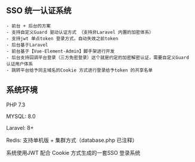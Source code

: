 ## SSO 统一认证系统

    - 前台 + 后台的方案
    - 支持自定义Guard 驱动认证方式 （支持非Laravel 内置的加密体系）
    - 支持jwt 单点token 登录方式，自动失效之前token
    - 后台基于Laravel
    - 前台基于【Vue-Element-Admin】脚手架进行开发
    - 后台支持回调平台登录（三方免密登录）这个就是约定的加密解密认证，需要自定义Guard 认证用户体系
    - 跳转平台给予同主域名的Cookie 方式进行登录给予token 的共享名单

## 系统环境

PHP 7.3

MYSQL: 8.0

Laravel: 8+

Redis: 支持单机版 + 集群方式（database.php 已注释）


系统使用JWT 配合 Cookie  方式生成的一套SSO 登录系统
